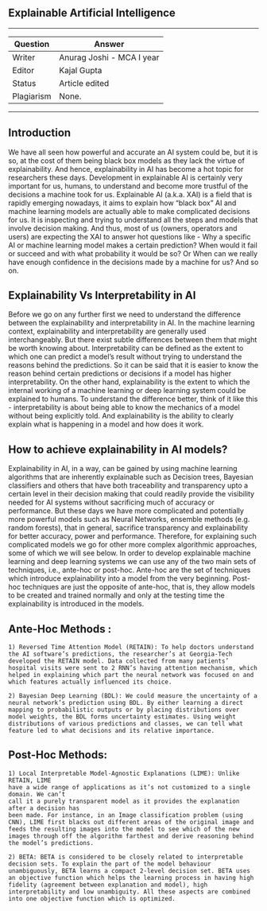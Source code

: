 ## Explainable Artificial Intelligence


---

| Question   | Answer                                                            |
| ---------- | ----------------------------------------------------------------- |
| Writer     | Anurag Joshi - MCA I year                                      |
| Editor     | Kajal Gupta                                                       |
| Status     | Article edited                                                               |
| Plagiarism| None. | [Report](./plag-reports/plag-explainableAI.pdf)
                                          

---

## Introduction

We have all seen how powerful and accurate an AI system could be, but it is so, at the cost of them being black box models as they lack the virtue of explainability. And hence, explainability in AI has become a hot topic for researchers these days. Development in explainable AI is certainly very important for us, humans, to understand and become more trustful of the decisions a machine took for us.
Explainable AI (a.k.a. XAI) is a field that is rapidly emerging nowadays, it aims to explain how “black box” AI and machine learning models are actually able to make complicated decisions for us. It is inspecting and trying to understand all the steps and models that involve decision making. And thus, most of us (owners, operators and users) are expecting the XAI to answer hot questions like - Why a specific AI or machine learning model makes a certain prediction? When would it fail or succeed and with what probability it would be so? Or When can we really have enough confidence in the decisions made by a machine for us? And so on.

## Explainability Vs Interpretability in AI

Before we go on any further first we need to understand the difference between the explainability and interpretability in AI.
In the machine learning context, explainability and interpretability are generally used interchangeably. But there exist subtle differences between them that might be worth knowing about.
Interpretability can be defined as the extent to which one can predict a model’s result without trying to understand the reasons behind the predictions. So it can be said that it is easier to know the reason behind certain predictions or decisions if a model has higher interpretability. On the other hand, explainability is the extent to which the internal working of a machine learning or deep learning system could be explained to humans.
To understand the difference better, think of it like this - interpretability is about being able to know the mechanics of a model without being explicitly told. And explainability is the ability to clearly explain what is happening in a model and how does it work. 

## How to achieve explainability in AI models?

Explainability in AI, in a way, can be gained by using machine learning algorithms that are inherently explainable such as Decision trees, Bayesian classifiers and others that have both traceability and transparency upto a certain level in their decision making that could readily provide the visibility needed for AI systems without sacrificing much of accuracy or performance. But these days we have more complicated and potentially more powerful models such as Neural Networks, ensemble methods (e.g. random forests), that in general, sacrifice transparency and explainability for better accuracy, power and performance. Therefore, for explaining such complicated models we go for other more complex algorithmic approaches, some of which we will see below.
In order to develop explainable machine learning and deep learning systems we can use any of the two main sets of techniques, i.e., ante-hoc or post-hoc. Ante-hoc are the set of techniques which introduce explainability into a model from the very beginning. Post-hoc techniques are just the opposite of ante-hoc, that is, they allow models to be created and trained normally and only at the testing time the explainability is introduced in the models.

## Ante-Hoc Methods : 

    1) Reversed Time Attention Model (RETAIN): To help doctors understand the AI software’s predictions, the researcher’s at Georgia-Tech developed the RETAIN model. Data collected from many patients’ hospital visits were sent to 2 RNN’s having attention mechanism, which helped in explaining which part the neural network was focused on and which features actually influenced its choice.

    2) Bayesian Deep Learning (BDL): We could measure the uncertainty of a neural network’s prediction using BDL. By either learning a direct mapping to probabilistic outputs or by placing distributions over model weights, the BDL forms uncertainty estimates. Using weight distributions of various predictions and classes, we can tell what feature led to what decisions and its relative importance.

## Post-Hoc Methods:

    1) Local Interpretable Model-Agnostic Explanations (LIME): Unlike RETAIN, LIME
    have a wide range of applications as it’s not customized to a single domain. We can’t
    call it a purely transparent model as it provides the explanation after a decision has
    been made. For instance, in an Image classification problem (using CNN), LIME first blacks out different areas of the original image and feeds the resulting images into the model to see which of the new images through off the algorithm farthest and derive reasoning behind the model’s predictions.

    2) BETA: BETA is considered to be closely related to interpretable decision sets. To explain the part of the model behaviour unambiguously, BETA learns a compact 2-level decision set. BETA uses an objective function which helps the learning process in having high fidelity (agreement between explanation and model), high interpretability and low unambiguity. All these aspects are combined into one objective function which is optimized.
